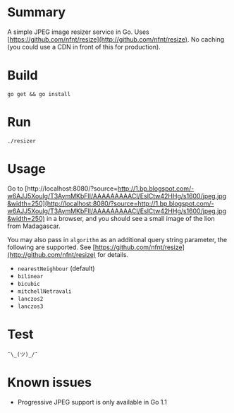 # Summary

A simple JPEG image resizer service in Go. Uses [https://github.com/nfnt/resize](http://github.com/nfnt/resize). No caching (you could use a CDN in front of this for production).

# Build

`go get && go install`

# Run

`./resizer`

# Usage

Go to [http://localhost:8080/?source=http://1.bp.blogspot.com/-w6AJJ5Xoulg/T3AymMKbFlI/AAAAAAAAACI/EslCtw42HHg/s1600/jpeg.jpg&width=250](http://localhost:8080/?source=http://1.bp.blogspot.com/-w6AJJ5Xoulg/T3AymMKbFlI/AAAAAAAAACI/EslCtw42HHg/s1600/jpeg.jpg&width=250) in a browser, and you should see a small image of the lion from Madagascar.

You may also pass in `algorithm` as an additional query string parameter, the following are supported. See [https://github.com/nfnt/resize](http://github.com/nfnt/resize) for details.

- `nearestNeighbour` (default)
- `bilinear`
- `bicubic`
- `mitchellNetravali`
- `lanczos2`
- `lanczos3`

# Test

    ¯\_(ツ)_/¯

# Known issues

- Progressive JPEG support is only available in Go 1.1
